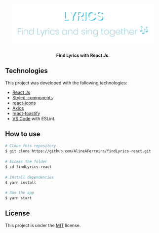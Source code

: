 <h1 align="center">
    <img alt="Find Lyrics" src=".github/findLyrics.png">
</h1>

<h4 align="center">
  Find Lyrics with React Js.
</h4>


## Technologies

This project was developed with the following technologies:

-  [React Js](https://reactjs.org/)
-  [Styled-components](https://www.styled-components.com/)
-  [react-icons](https://react-icons.github.io/react-icons/)
-  [Axios](https://github.com/axios/axios)
-  [react-toastify](https://fkhadra.github.io/react-toastify/introduction/)
-  [VS Code](https://code.visualstudio.com/) with ESLint.


## How to use


```bash
# Clone this repository
$ git clone https://github.com/AlineAFerreira/findLyrics-react.git

# Access the folder
$ cd findLyrics-react

# Install dependencies
$ yarn install

# Run the app
$ yarn start

```



## License
This project is under the [MIT](https://choosealicense.com/licenses/mit/) license.
